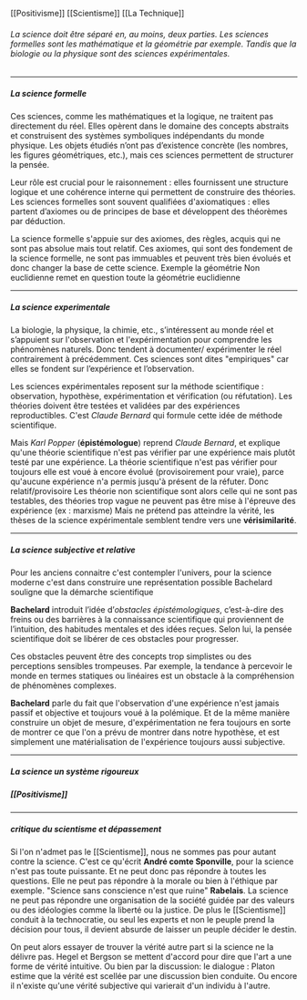 [[Positivisme]]
[[Scientisme]]
[[La Technique]]


###### La science doit être séparé en, au moins, deux parties. Les sciences formelles sont les mathématique et la géométrie par exemple. Tandis que la biologie ou la physique sont des sciences expérimentales.

---
##### La science formelle
Ces sciences, comme les mathématiques et la logique, ne traitent pas directement du réel. Elles opèrent dans le domaine des concepts abstraits et construisent des systèmes symboliques indépendants du monde physique. Les objets étudiés n’ont pas d’existence concrète (les nombres, les figures géométriques, etc.), mais ces sciences permettent de structurer la pensée.

Leur rôle est crucial pour le raisonnement : elles fournissent une structure logique et une cohérence interne qui permettent de construire des théories. Les sciences formelles sont souvent qualifiées d'axiomatiques : elles partent d’axiomes ou de principes de base et développent des théorèmes par déduction.

La science formelle s'appuie sur des axiomes, des règles, acquis qui ne sont pas absolue mais tout relatif. Ces axiomes, qui sont des fondement de la science formelle, ne sont pas immuables et peuvent très bien évolués et donc changer la base de cette science. Exemple la géométrie Non euclidienne  remet en question toute la géométrie euclidienne

---

##### La science experimentale

La biologie, la physique, la chimie, etc., s’intéressent au monde réel et s’appuient sur l'observation et l'expérimentation pour comprendre les phénomènes naturels. Donc tendent à documenter/ expérimenter le réel contrairement à précédemment. Ces sciences sont dites "empiriques" car elles se fondent sur l’expérience et l’observation.

Les sciences expérimentales reposent sur la méthode scientifique : observation, hypothèse, expérimentation et vérification (ou réfutation). Les théories doivent être testées et validées par des expériences reproductibles. C'est *Claude Bernard* qui formule cette idée de méthode scientifique.

Mais *Karl Popper* (**épistémologue**) reprend *Claude Bernard*, et explique qu'une théorie scientifique n'est pas vérifier par une expérience mais plutôt testé par une expérience. La théorie scientifique n'est pas vérifier pour toujours elle est voué à encore évolué (provisoirement pour vraie), parce qu'aucune expérience n'a permis jusqu'à présent de la réfuter. Donc relatif/provisoire
Les théorie non scientifique sont alors celle qui ne sont pas testables, des théories trop vague ne peuvent pas être mise à l'épreuve des expérience (ex : marxisme) 
Mais ne prétend pas atteindre la vérité, les thèses de la science expérimentale semblent tendre vers une **vérisimilarité**. 

---

##### La science subjective et relative

Pour les anciens connaitre c'est contempler l'univers, pour la science moderne c'est dans construire une représentation possible
Bachelard souligne que la démarche scientifique 

**Bachelard** introduit l’idée d’_obstacles épistémologiques_, c’est-à-dire des freins ou des barrières à la connaissance scientifique qui proviennent de l’intuition, des habitudes mentales et des idées reçues. Selon lui, la pensée scientifique doit se libérer de ces obstacles pour progresser.

Ces obstacles peuvent être des concepts trop simplistes ou des perceptions sensibles trompeuses. Par exemple, la tendance à percevoir le monde en termes statiques ou linéaires est un obstacle à la compréhension de phénomènes complexes.

**Bachelard** parle du fait que l'observation d'une expérience n'est jamais passif et objective et toujours voué à la polémique. Et de la même manière construire un objet de mesure, d'expérimentation ne fera toujours en sorte de montrer ce que l'on a prévu de montrer dans notre hypothèse, et est simplement une matérialisation de l'expérience toujours aussi subjective.

---
##### La science un système rigoureux
##### [[Positivisme]]

---
##### critique du scientisme et dépassement

Si  l'on n'admet pas le [[Scientisme]], nous ne sommes pas pour autant contre la science. C'est ce qu'écrit **André comte Sponville**, pour la science n'est pas toute puissante. Et ne peut donc pas répondre à toutes les questions.
Elle ne peut pas répondre à la morale ou bien à l'éthique par exemple. "Science sans conscience n'est que ruine" **Rabelais**.
La science ne peut pas répondre une organisation de la société guidée par des valeurs ou des idéologies comme la liberté ou la justice. De plus le [[Scientisme]] conduit à la technocratie, ou seul les experts et non le peuple prend la décision pour tous, il devient absurde de laisser un peuple décider le destin.

On peut alors essayer de trouver la vérité autre part si la science ne la délivre pas.
Hegel et Bergson se mettent d'accord pour dire que l'art a une forme de vérité intuitive.
Ou bien par la discussion: le dialogue : Platon estime que la vérité est scellée par une discussion bien conduite.
Ou encore il n'existe qu'une vérité subjective qui varierait d'un individu à l'autre. 


